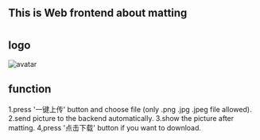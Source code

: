 ## This is Web frontend about matting

#

## logo
![avatar](https://github.com/HymEric/AIWebMatting/blob/master/web/logo.png)

## function
  1.press '一键上传' button and choose file (only .png .jpg .jpeg file allowed).
  2.send picture to the backend  automatically.
  3.show the picture after matting.
  4,press '点击下载' button if you want to download.
